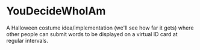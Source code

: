 # YouDecideWhoIAm
A Halloween costume idea/implementation (we'll see how far it gets) where other people can submit words to be displayed on a virtual ID card at regular intervals.
